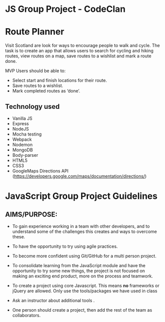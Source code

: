 # JS Group Project - CodeClan

# Route Planner

Visit Scotland are look for ways to encourage people to walk and cycle.
The task is to create an app that allows users to search for cycling and hiking routes, view routes on a map, save routes to a wishlist and mark a route done.


MVP
Users should be able to:

- Select start and finish locations for their route.
- Save routes to a wishlist.
- Mark completed routes as ‘done’.

## Technology used

- Vanilla JS
- Express
- NodeJS
- Mocha testing
- Webpack
- Nodemon
- MongoDB
- Body-parser
- HTML5
- CSS3
- GoogleMaps Directions API (https://developers.google.com/maps/documentation/directions/)

# JavaScript Group Project Guidelines

## AIMS/PURPOSE:

- To gain experience working in a team with other developers, and to understand some of the challenges this creates and ways to overcome these.

- To have the opportunity to try using agile practices.

- To become more confident using Git/GitHub for a multi person project.

- To consolidate learning from the JavaScript module and have the opportunity to try some new things, the project is not focused on making an exciting end product, more on the process and teamwork.

- To create a project using core Javascript. This means **no** frameworks or jQuery are allowed. Only use the tools/packages we have used in class

- Ask an instructor about additional tools .

- One person should create a project, then add the rest of the team as collaborators.
